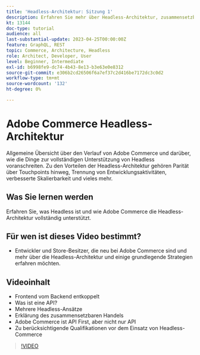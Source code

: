 ```yaml
---
title: 'Headless-Architektur: Sitzung 1'
description: Erfahren Sie mehr über Headless-Architektur, zusammensetzbaren Commerce und personalisierte Erlebnisse
kt: 13144
doc-type: tutorial
audience: all
last-substantial-update: 2023-04-25T00:00:00Z
feature: GraphQL, REST
topic: Commerce, Architecture, Headless
role: Architect, Developer, User
level: Beginner, Intermediate
exl-id: b6998fe9-dc74-4b43-8e13-b3e63e0e8312
source-git-commit: e306b2cd26506f6a7ef37c2d416be7172dc3c0d2
workflow-type: tm+mt
source-wordcount: '132'
ht-degree: 0%

---
```


# Adobe Commerce Headless-Architektur

Allgemeine Übersicht über den Verlauf von Adobe Commerce und darüber, wie die Dinge zur vollständigen Unterstützung von Headless voranschreiten.  Zu den Vorteilen der Headless-Architektur gehören Parität über Touchpoints hinweg, Trennung von Entwicklungsaktivitäten, verbesserte Skalierbarkeit und vieles mehr.

## Was Sie lernen werden

Erfahren Sie, was Headless ist und wie Adobe Commerce die Headless-Architektur vollständig unterstützt.

## Für wen ist dieses Video bestimmt?

* Entwickler und Store-Besitzer, die neu bei Adobe Commerce sind und mehr über die Headless-Architektur und einige grundlegende Strategien erfahren möchten.

## Videoinhalt

* Frontend vom Backend entkoppelt
* Was ist eine API?
* Mehrere Headless-Ansätze
* Erklärung des zusammensetzbaren Handels
* Adobe Commerce ist API First, aber nicht nur API
* Zu berücksichtigende Qualifikationen vor dem Einsatz von Headless-Commerce

>[!VIDEO](https://video.tv.adobe.com/v/3418862?learn=on)
